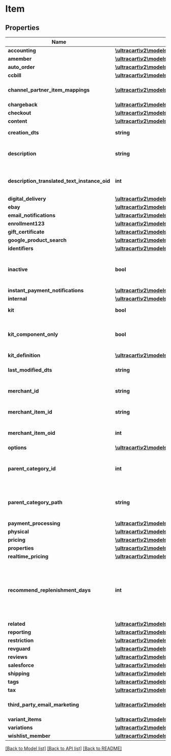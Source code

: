 # Item

## Properties
Name | Type | Description | Notes
------------ | ------------- | ------------- | -------------
**accounting** | [**\ultracart\v2\models\ItemAccounting**](ItemAccounting.md) |  | [optional] 
**amember** | [**\ultracart\v2\models\ItemAmember**](ItemAmember.md) |  | [optional] 
**auto_order** | [**\ultracart\v2\models\ItemAutoOrder**](ItemAutoOrder.md) |  | [optional] 
**ccbill** | [**\ultracart\v2\models\ItemCCBill**](ItemCCBill.md) |  | [optional] 
**channel_partner_item_mappings** | [**\ultracart\v2\models\ItemChannelPartnerMapping[]**](ItemChannelPartnerMapping.md) | Channel Partner Item Mapping | [optional] 
**chargeback** | [**\ultracart\v2\models\ItemChargeback**](ItemChargeback.md) |  | [optional] 
**checkout** | [**\ultracart\v2\models\ItemCheckout**](ItemCheckout.md) |  | [optional] 
**content** | [**\ultracart\v2\models\ItemContent**](ItemContent.md) |  | [optional] 
**creation_dts** | **string** | Date/time of creation | [optional] 
**description** | **string** | Description of the item up to 500 characters. | [optional] 
**description_translated_text_instance_oid** | **int** | Description translated text instance id | [optional] 
**digital_delivery** | [**\ultracart\v2\models\ItemDigitalDelivery**](ItemDigitalDelivery.md) |  | [optional] 
**ebay** | [**\ultracart\v2\models\ItemEbay**](ItemEbay.md) |  | [optional] 
**email_notifications** | [**\ultracart\v2\models\ItemEmailNotifications**](ItemEmailNotifications.md) |  | [optional] 
**enrollment123** | [**\ultracart\v2\models\ItemEnrollment123**](ItemEnrollment123.md) |  | [optional] 
**gift_certificate** | [**\ultracart\v2\models\ItemGiftCertificate**](ItemGiftCertificate.md) |  | [optional] 
**google_product_search** | [**\ultracart\v2\models\ItemGoogleProductSearch**](ItemGoogleProductSearch.md) |  | [optional] 
**identifiers** | [**\ultracart\v2\models\ItemIdentifiers**](ItemIdentifiers.md) |  | [optional] 
**inactive** | **bool** | True if this item is inactive and can not be purchased | [optional] 
**instant_payment_notifications** | [**\ultracart\v2\models\ItemInstantPaymentNotifications**](ItemInstantPaymentNotifications.md) |  | [optional] 
**internal** | [**\ultracart\v2\models\ItemInternal**](ItemInternal.md) |  | [optional] 
**kit** | **bool** | True if this item is a kit | [optional] 
**kit_component_only** | **bool** | True if this item can only be usd as a kit component | [optional] 
**kit_definition** | [**\ultracart\v2\models\ItemKitDefinition**](ItemKitDefinition.md) |  | [optional] 
**last_modified_dts** | **string** | Date/time of last modification | [optional] 
**merchant_id** | **string** | UltraCart merchant ID owning item | [optional] 
**merchant_item_id** | **string** | Unique item id assigned to this item | [optional] 
**merchant_item_oid** | **int** | Unique object identifier for this item | [optional] 
**options** | [**\ultracart\v2\models\ItemOption[]**](ItemOption.md) | Options | [optional] 
**parent_category_id** | **int** | Parent category of the item.  Zero indicates the root folder. | [optional] 
**parent_category_path** | **string** | Parent category path.  / indicates the root folder. | [optional] 
**payment_processing** | [**\ultracart\v2\models\ItemPaymentProcessing**](ItemPaymentProcessing.md) |  | [optional] 
**physical** | [**\ultracart\v2\models\ItemPhysical**](ItemPhysical.md) |  | [optional] 
**pricing** | [**\ultracart\v2\models\ItemPricing**](ItemPricing.md) |  | [optional] 
**properties** | [**\ultracart\v2\models\ItemProperty[]**](ItemProperty.md) | Properties | [optional] 
**realtime_pricing** | [**\ultracart\v2\models\ItemRealtimePricing**](ItemRealtimePricing.md) |  | [optional] 
**recommend_replenishment_days** | **int** | Number of days to recommend replenishment after.  Null is not configured.  Set to zero to disable. | [optional] 
**related** | [**\ultracart\v2\models\ItemRelated**](ItemRelated.md) |  | [optional] 
**reporting** | [**\ultracart\v2\models\ItemReporting**](ItemReporting.md) |  | [optional] 
**restriction** | [**\ultracart\v2\models\ItemRestriction**](ItemRestriction.md) |  | [optional] 
**revguard** | [**\ultracart\v2\models\ItemRevguard**](ItemRevguard.md) |  | [optional] 
**reviews** | [**\ultracart\v2\models\ItemReviews**](ItemReviews.md) |  | [optional] 
**salesforce** | [**\ultracart\v2\models\ItemSalesforce**](ItemSalesforce.md) |  | [optional] 
**shipping** | [**\ultracart\v2\models\ItemShipping**](ItemShipping.md) |  | [optional] 
**tags** | [**\ultracart\v2\models\ItemTags**](ItemTags.md) |  | [optional] 
**tax** | [**\ultracart\v2\models\ItemTax**](ItemTax.md) |  | [optional] 
**third_party_email_marketing** | [**\ultracart\v2\models\ItemThirdPartyEmailMarketing[]**](ItemThirdPartyEmailMarketing.md) | 3rd Party Email Marketing | [optional] 
**variant_items** | [**\ultracart\v2\models\ItemVariantItem[]**](ItemVariantItem.md) | Variant Items | [optional] 
**variations** | [**\ultracart\v2\models\ItemVariation[]**](ItemVariation.md) | Variations | [optional] 
**wishlist_member** | [**\ultracart\v2\models\ItemWishlistMember**](ItemWishlistMember.md) |  | [optional] 

[[Back to Model list]](../README.md#documentation-for-models) [[Back to API list]](../README.md#documentation-for-api-endpoints) [[Back to README]](../README.md)



